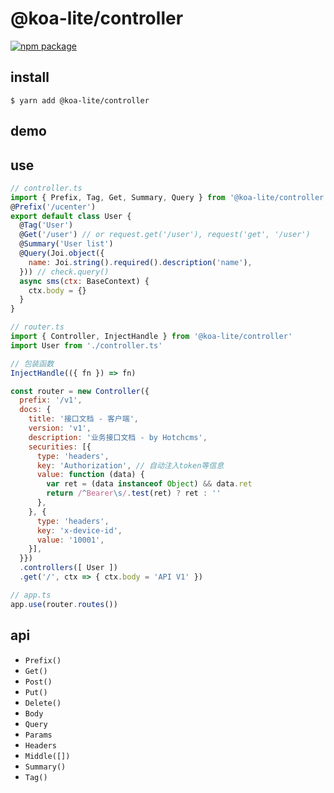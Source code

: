 # @koa-lite/controller

[![npm package](https://img.shields.io/npm/v/@koa-lite/controller/latest.svg)](https://www.npmjs.com/package/@koa-lite/controller)

## install

`$ yarn add @koa-lite/controller`

## demo

## use

```js
// controller.ts
import { Prefix, Tag, Get, Summary, Query } from '@koa-lite/controller'
@Prefix('/ucenter')
export default class User {
  @Tag('User')
  @Get('/user') // or request.get('/user'), request('get', '/user')
  @Summary('User list')
  @Query(Joi.object({
    name: Joi.string().required().description('name'),
  })) // check.query()
  async sms(ctx: BaseContext) {
    ctx.body = {}
  }
}

// router.ts
import { Controller, InjectHandle } from '@koa-lite/controller'
import User from './controller.ts'

// 包装函数
InjectHandle(({ fn }) => fn)

const router = new Controller({
  prefix: '/v1',
  docs: {
    title: '接口文档 - 客户端',
    version: 'v1',
    description: '业务接口文档 - by Hotchcms',
    securities: [{
      type: 'headers',
      key: 'Authorization', // 自动注入token等信息
      value: function (data) {
        var ret = (data instanceof Object) && data.ret
        return /^Bearer\s/.test(ret) ? ret : ''
      },
    }, {
      type: 'headers',
      key: 'x-device-id',
      value: '10001',
    }],
  }})
  .controllers([ User ])
  .get('/', ctx => { ctx.body = 'API V1' })

// app.ts
app.use(router.routes())
```

## api

* `Prefix()`
* `Get()`
* `Post()`
* `Put()`
* `Delete()`
* `Body`
* `Query`
* `Params`
* `Headers`
* `Middle([])`
* `Summary()`
* `Tag()`